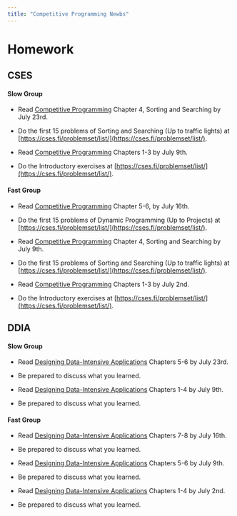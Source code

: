 ```yaml
---
title: "Competitive Programming Newbs"
---
```


# Homework

## CSES

#### Slow Group

- Read [Competitive Programming](https://cses.fi/book) Chapter 4, Sorting and Searching by July 23rd.

- Do the first 15 problems of Sorting and Searching (Up to traffic lights) at [https://cses.fi/problemset/list/](https://cses.fi/problemset/list/).


- Read [Competitive Programming](https://cses.fi/book) Chapters 1-3 by July 9th.

- Do the Introductory exercises at [https://cses.fi/problemset/list/](https://cses.fi/problemset/list/).

#### Fast Group

- Read [Competitive Programming](https://cses.fi/book) Chapter 5-6, by July 16th.

- Do the first 15 problems of Dynamic Programming (Up to Projects) at [https://cses.fi/problemset/list/](https://cses.fi/problemset/list/).

- Read [Competitive Programming](https://cses.fi/book) Chapter 4, Sorting and Searching by July 9th.

- Do the first 15 problems of Sorting and Searching (Up to traffic lights) at [https://cses.fi/problemset/list/](https://cses.fi/problemset/list/).

- Read [Competitive Programming](https://cses.fi/book) Chapters 1-3 by July 2nd.

- Do the Introductory exercises at [https://cses.fi/problemset/list/](https://cses.fi/problemset/list/).

## DDIA

#### Slow Group

- Read [Designing Data-Intensive Applications](https://www.oreilly.com/library/view/designing-data-intensive-applications/9781491903063/) Chapters 5-6 by July 23rd.

- Be prepared to discuss what you learned.

- Read [Designing Data-Intensive Applications](https://www.oreilly.com/library/view/designing-data-intensive-applications/9781491903063/) Chapters 1-4 by July 9th.

- Be prepared to discuss what you learned.

#### Fast Group

- Read [Designing Data-Intensive Applications](https://www.oreilly.com/library/view/designing-data-intensive-applications/9781491903063/) Chapters 7-8 by July 16th.

- Be prepared to discuss what you learned.


- Read [Designing Data-Intensive Applications](https://www.oreilly.com/library/view/designing-data-intensive-applications/9781491903063/) Chapters 5-6 by July 9th.

- Be prepared to discuss what you learned.

- Read [Designing Data-Intensive Applications](https://www.oreilly.com/library/view/designing-data-intensive-applications/9781491903063/) Chapters 1-4 by July 2nd.

- Be prepared to discuss what you learned.
